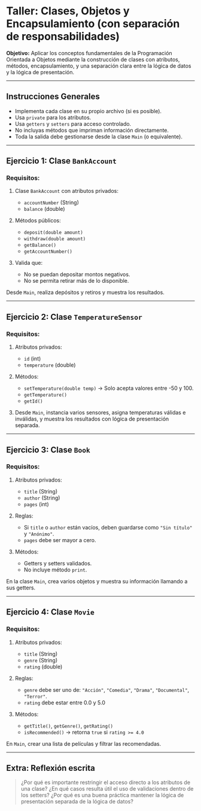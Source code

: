 # Taller: Clases, Objetos y Encapsulamiento (con separación de responsabilidades)

**Objetivo:** Aplicar los conceptos fundamentales de la Programación Orientada a Objetos mediante la construcción de clases con atributos, métodos, encapsulamiento, y una separación clara entre la lógica de datos y la lógica de presentación.

---

## Instrucciones Generales

* Implementa cada clase en su propio archivo (si es posible).
* Usa `private` para los atributos.
* Usa `getters` y `setters` para acceso controlado.
* No incluyas métodos que impriman información directamente.
* Toda la salida debe gestionarse desde la clase `Main` (o equivalente).

---

## Ejercicio 1: Clase `BankAccount`

### Requisitos:

1. Clase `BankAccount` con atributos privados:

   * `accountNumber` (String)
   * `balance` (double)

2. Métodos públicos:

   * `deposit(double amount)`
   * `withdraw(double amount)`
   * `getBalance()`
   * `getAccountNumber()`

3. Valida que:

   * No se puedan depositar montos negativos.
   * No se permita retirar más de lo disponible.

Desde `Main`, realiza depósitos y retiros y muestra los resultados.

---

## Ejercicio 2: Clase `TemperatureSensor`

### Requisitos:

1. Atributos privados:

   * `id` (int)
   * `temperature` (double)

2. Métodos:

   * `setTemperature(double temp)` → Solo acepta valores entre -50 y 100.
   * `getTemperature()`
   * `getId()`

3. Desde `Main`, instancia varios sensores, asigna temperaturas válidas e inválidas, y muestra los resultados con lógica de presentación separada.

---

## Ejercicio 3: Clase `Book`

### Requisitos:

1. Atributos privados:

   * `title` (String)
   * `author` (String)
   * `pages` (int)

2. Reglas:

   * Si `title` o `author` están vacíos, deben guardarse como `"Sin título"` y `"Anónimo"`.
   * `pages` debe ser mayor a cero.

3. Métodos:

   * Getters y setters validados.
   * No incluye método `print`.

En la clase `Main`, crea varios objetos y muestra su información llamando a sus getters.

---

## Ejercicio 4: Clase `Movie`

### Requisitos:

1. Atributos privados:

   * `title` (String)
   * `genre` (String)
   * `rating` (double)

2. Reglas:

   * `genre` debe ser uno de: `"Acción"`, `"Comedia"`, `"Drama"`, `"Documental"`, `"Terror"`.
   * `rating` debe estar entre 0.0 y 5.0

3. Métodos:

   * `getTitle()`, `getGenre()`, `getRating()`
   * `isRecommended()` → retorna `true` si `rating >= 4.0`

En `Main`, crear una lista de películas y filtrar las recomendadas.

---

## Extra: Reflexión escrita 

> ¿Por qué es importante restringir el acceso directo a los atributos de una clase?
> ¿En qué casos resulta útil el uso de validaciones dentro de los setters?
> ¿Por qué es una buena práctica mantener la lógica de presentación separada de la lógica de datos?
